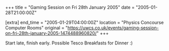 +++
title = "Gaming Session on Fri 28th January 2005"
date = "2005-01-28T21:00:00Z"

[extra]
end_time = "2005-01-29T04:00:00Z"
location = "Physics Concourse Computer Rooms"
original = "https://uwcs.co.uk/events/gaming-session-on-fri-28th-january-2005-1474488960820/"
+++

Start late, finish early. Possible Tesco Breakfasts for Dinner :)

